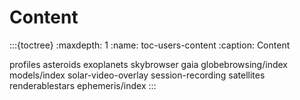 # Content

:::{toctree}
:maxdepth: 1
:name: toc-users-content
:caption: Content

profiles
asteroids
exoplanets
skybrowser
gaia
globebrowsing/index
models/index
solar-video-overlay
session-recording
satellites
renderablestars
ephemeris/index
:::
